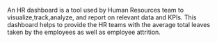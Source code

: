 An HR dashboard is a tool used by Human Resources team to visualize,track,analyze, and report on relevant data and KPIs.
This dashboard helps to provide the HR teams with the average total leaves taken by the employees as well as employee attrition.
